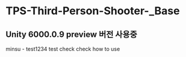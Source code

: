 # TPS-Third-Person-Shooter-_Base
## Unity 6000.0.9 preview 버전 사용중
minsu - test1234 test check check
how to use


